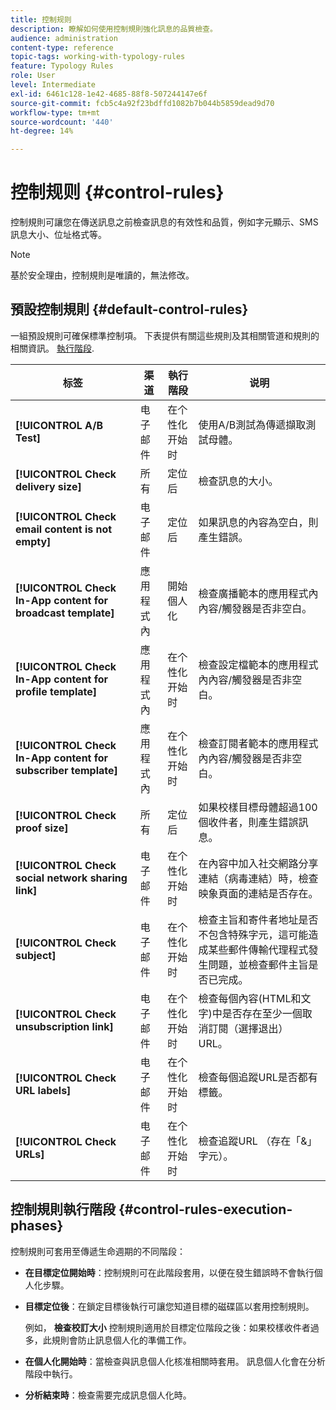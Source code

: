 ```yaml
---
title: 控制规则
description: 瞭解如何使用控制規則強化訊息的品質檢查。
audience: administration
content-type: reference
topic-tags: working-with-typology-rules
feature: Typology Rules
role: User
level: Intermediate
exl-id: 6461c128-1e42-4685-88f8-507244147e6f
source-git-commit: fcb5c4a92f23bdffd1082b7b044b5859dead9d70
workflow-type: tm+mt
source-wordcount: '440'
ht-degree: 14%

---
```


# 控制规则 {#control-rules}

控制規則可讓您在傳送訊息之前檢查訊息的有效性和品質，例如字元顯示、SMS訊息大小、位址格式等。

>[!NOTE]
>
>基於安全理由，控制規則是唯讀的，無法修改。

## 預設控制規則 {#default-control-rules}

一組預設規則可確保標準控制項。 下表提供有關這些規則及其相關管道和規則的相關資訊。 [執行階段](#control-rules-execution-phases).

| 标签 | 渠道 | 執行階段 | 说明 |
|---------|----------|---------|---------|
| **[!UICONTROL A/B Test]** | 电子邮件 | 在个性化开始时 | 使用A/B測試為傳遞擷取測試母體。 |
| **[!UICONTROL Check delivery size]** | 所有 | 定位后 | 檢查訊息的大小。 |
| **[!UICONTROL Check email content is not empty]** | 电子邮件 | 定位后 | 如果訊息的內容為空白，則產生錯誤。 |
| **[!UICONTROL Check In-App content for broadcast template]** | 應用程式內 | 開始個人化 | 檢查廣播範本的應用程式內內容/觸發器是否非空白。 |
| **[!UICONTROL Check In-App content for profile template]** | 應用程式內 | 在个性化开始时 | 檢查設定檔範本的應用程式內內容/觸發器是否非空白。 |
| **[!UICONTROL Check In-App content for subscriber template]** | 應用程式內 | 在个性化开始时 | 檢查訂閱者範本的應用程式內內容/觸發器是否非空白。 |
| **[!UICONTROL Check proof size]** | 所有 | 定位后 | 如果校樣目標母體超過100個收件者，則產生錯誤訊息。 |
| **[!UICONTROL Check social network sharing link]** | 电子邮件 | 在个性化开始时 | 在內容中加入社交網路分享連結（病毒連結）時，檢查映象頁面的連結是否存在。 |
| **[!UICONTROL Check subject]** | 电子邮件 | 在个性化开始时 | 檢查主旨和寄件者地址是否不包含特殊字元，這可能造成某些郵件傳輸代理程式發生問題，並檢查郵件主旨是否已完成。 |
| **[!UICONTROL Check unsubscription link]** | 电子邮件 | 在个性化开始时 | 檢查每個內容(HTML和文字)中是否存在至少一個取消訂閱（選擇退出） URL。 |
| **[!UICONTROL Check URL labels]** | 电子邮件 | 在个性化开始时 | 檢查每個追蹤URL是否都有標籤。 |
| **[!UICONTROL Check URLs]** | 电子邮件 | 在个性化开始时 | 檢查追蹤URL （存在「&amp;」字元）。 |

## 控制規則執行階段 {#control-rules-execution-phases}

控制規則可套用至傳遞生命週期的不同階段：

* **在目標定位開始時**：控制規則可在此階段套用，以便在發生錯誤時不會執行個人化步驟。

* **目標定位後**：在鎖定目標後執行可讓您知道目標的磁碟區以套用控制規則。

   例如， **檢查校訂大小** 控制規則適用於目標定位階段之後：如果校樣收件者過多，此規則會防止訊息個人化的準備工作。

* **在個人化開始時**：當檢查與訊息個人化核准相關時套用。 訊息個人化會在分析階段中執行。

* **分析結束時**：檢查需要完成訊息個人化時。
